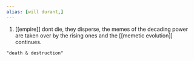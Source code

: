 ```yaml
---
alias: [will durant,]
---
```


1. [[empire]] dont die, they disperse, the memes of the decading power are taken over by the rising ones and the [[memetic evolution]] continues.

```query
"death & destruction"
```
